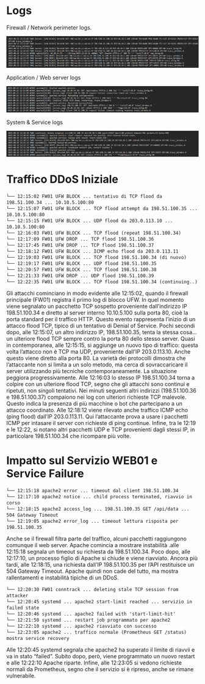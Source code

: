 
# Logs
Firewall / Network perimeter logs.

![ ](../image/8a.png)

Application / Web server logs

![ ](../image/8b.png)

System & Service logs

![ ](../image/8c.png)


# Traffico DDoS Iniziale
```
└── 12:15:02 FW01 UFW BLOCK ... tentativo di TCP flood da 198.51.100.34 ... 10.10.5.100:80
└── 12:15:07 FW01 UFW BLOCK ... TCP flood attempt da 198.51.100.35 ... 10.10.5.100:80
└── 12:15:15 FW01 UFW BLOCK ... UDP flood da 203.0.113.10 ... 10.10.5.100:80
└── 12:16:03 FW01 UFW BLOCK ... TCP flood (repeat 198.51.100.34)
└── 12:17:09 FW01 UFW DROP ... TCP flood 198.51.100.36
└── 12:17:45 FW01 UFW DROP ... TCP flood 198.51.100.37
└── 12:18:12 FW01 UFW BLOCK ... ICMP echo flood da 203.0.113.11
└── 12:19:03 FW01 UFW BLOCK ... TCP flood 198.51.100.34 (di nuovo)
└── 12:19:17 FW01 UFW BLOCK ... UDP flood 198.51.100.35
└── 12:20:57 FW01 UFW BLOCK ... TCP flood 198.51.100.38
└── 12:21:33 FW01 UFW DROP ... UDP flood 198.51.100.39
└── 12:22:35 FW01 UFW BLOCK ... TCP flood 198.51.100.34 (continuing..)
```
Gli attacchi cominciano in modo evidente alle 12:15:02, quando il firewall principale (FW01) registra il primo log di blocco UFW. In quel momento viene segnalato un pacchetto TCP sospetto proveniente dall’indirizzo IP 198.51.100.34 e diretto al server interno 10.10.5.100 sulla porta 80, cioè la porta standard per il traffico HTTP. Questo evento rappresenta l’inizio di un attacco flood TCP, tipico di un tentativo di Denial of Service.
Pochi secondi dopo, alle 12:15:07, un altro indirizzo IP, 198.51.100.35, tenta la stessa cosa... un ulteriore flood TCP sempre contro la porta 80 dello stesso server. Quasi in contemporanea, alle 12:15:15, si aggiunge un nuovo tipo di traffico: questa volta l’attacco non è TCP ma UDP, proveniente dall’IP 203.0.113.10. Anche questo viene diretto alla porta 80. La varietà dei protocolli dimostra che l’attaccante non si limita a un solo metodo, ma cerca di sovraccaricare il server utilizzando più tecniche contemporaneamente.
La situazione peggiora progressivamente. Alle 12:16:03 lo stesso IP 198.51.100.34 torna a colpire con un ulteriore flood TCP, segno che gli attacchi sono continui e ripetuti, non singoli tentativi. Nei minuti seguenti altri indirizzi (198.51.100.36 e 198.51.100.37) compaiono nei log con ulteriori richieste TCP malevole. Questo indica la presenza di più macchine o bot che partecipano a un attacco coordinato.
Alle 12:18:12 viene rilevato anche traffico ICMP echo (ping flood) dall’IP 203.0.113.11. Qui l’attaccante prova a usare i pacchetti ICMP per intasare il server con richieste di ping continue. Infine, tra le 12:19 e le 12:22, si notano altri pacchetti UDP e TCP provenienti dagli stessi IP, in particolare 198.51.100.34 che ricompare più volte.


# Impatto sul Servizio WEB01 e Service Failure
```
└── 12:15:18 apache2 error ... timeout dal client 198.51.100.34
└── 12:17:10 apache2 notice ... child process terminated, riavvio in corso
└── 12:18:15 apache2 access_log ... 198.51.100.35 GET /api/data ... 504 Gateway Timeout
└── 12:19:05 apache2 error_log ... timeout lettura risposta per 198.51.100.35
```

Anche se il firewall filtra parte del traffico, alcuni pacchetti raggiungono comunque il web server. Apache comincia a mostrare instabilità .alle 12:15:18 segnala un timeout su richiesta da 198.51.100.34. Poco dopo, alle 12:17:10, un processo figlio di Apache si chiude e viene riavviato. Ancora più tardi, alle 12:18:15, una richiesta dall’IP 198.51.100.35 per l’API restituisce un 504 Gateway Timeout. Apache quindi non cade del tutto, ma mostra rallentamenti e instabilità tipiche di un DDoS.
```
└── 12:20:30 FW01 conntrack ... deleting stale TCP session from attacker
└── 12:20:45 systemd ... apache2 start-limit reached ... servizio in failed state
└── 12:20:46 systemd ... apache2 failed with 'start-limit-hit'
└── 12:21:50 systemd ... restart job programmato per apache2
└── 12:22:10 systemd ... apache2 riavviato con successo
└── 12:23:05 apache2 ... traffico normale (Prometheus GET /status) mostra service recovery
```

Alle 12:20:45 systemd segnala che apache2 ha superato il limite di riavvii e va in stato “failed”. Subito dopo, però, viene programmato un nuovo restart e alle 12:22:10 Apache riparte. Infine, alle 12:23:05 si vedono richieste normali da Prometheus, segno che il servizio si è ripreso, anche se rimane vulnerabile.

